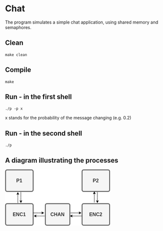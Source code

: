 # Chat
The program simulates a simple chat application, using shared memory and semaphores.

## Clean
```
make clean
```

## Compile
```
make
```
## Run - in the first shell
```
./p -p x
```
x stands for the probability of the message changing (e.g. 0.2)

## Run - in the second shell
```
./p
```
## A diagram illustrating the processes
![diagram](https://github.com/NefeliTav/Chat/blob/main/diagram.png?raw=true)
